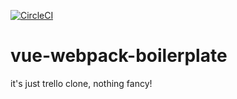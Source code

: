 [![CircleCI](https://circleci.com/gh/wiratama/express-task-manager.svg?style=shield)](https://circleci.com/gh/wiratama/express-task-manager)

vue-webpack-boilerplate
======================
it's just trello clone, nothing fancy!